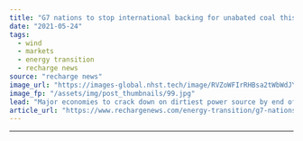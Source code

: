 ```yaml
---
title: "G7 nations to stop international backing for unabated coal this year — but gas off the hook"
date: "2021-05-24"
tags: 
  - wind
  - markets
  - energy transition
  - recharge news
source: "recharge news"
image_url: "https://images-global.nhst.tech/image/RVZoWFIrRHBsa2tWbWdJY1N6UElhMGNwdVYwcndTVTJJaStJZnZuNTBIQT0=/nhst/binary/e564126850b110d29d6d6cab3c771b13"
image_fp: "/assets/img/post_thumbnails/99.jpg"
lead: "Major economies to crack down on dirtiest power source by end of year, but gas remains in plans despite IEA fossil ban call"
article_url: "https://www.rechargenews.com/energy-transition/g7-nations-to-stop-international-backing-for-unabated-coal-this-year-but-gas-off-the-hook/2-1-1014782"
---
```


---
